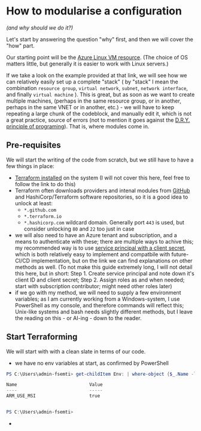 # How to modularise a configuration 
*(and why should we do it?)*

Let's start by answering the question "why" first, and then we will cover the "how" part.

Our starting point will be the [Azure Linux VM resource](https://registry.terraform.io/providers/hashicorp/azurerm/latest/docs/resources/linux_virtual_machine). (The choice of OS matters little, but generally it is easier to work with Linux servers.)

If we take a look on the example provided at that link, we will see how we can relatively easily set up a complete "stack" ( by "stack" I mean the combination `resource group`, `virtual network`, `subnet`, `network interface`, and finally `virtual machine` ). 
This is great, but as soon as we want to create multiple machines, (perhaps in the same resource group, or in another, perhaps in the same VNET or in another, etc.) - we will have to keep repeating a large chunk of the codeblock, and manually edit it, which is not a great practice, source of errors (not to mention it goes against the [D.R.Y. principle of programing](https://en.wikipedia.org/wiki/Don%27t_repeat_yourself)). 
That is, where modules come in.

## Pre-requisites

We will start the writing of the code from scratch, but we still have to have a few things in place:

- [Terraform installed](https://developer.hashicorp.com/terraform/tutorials/aws-get-started/install-cli) on the system (I will not cover this here, feel free to follow the link to do this)
- Terraform often downloads providers and intenal modules from [GitHub](https://github.com/) and HashiCorp/Terraform software repositories, so it is a good idea to unlock at least:
  - `*.github.com` 
  - `*.terraform.io`
  - `*.hashicorp.com` 
wildcard domain. Generally port `443` is used, but consider unlocking `80` and `22` too just in case
- we will also need to have an Azure tenant and subscription, and a means to authenticate with these; there are multiple ways to achive this; my recommended way is to use [service principal with a client secret](https://registry.terraform.io/providers/hashicorp/azurerm/latest/docs/guides/service_principal_client_secret), which is both relatively easy to implement and compatbile with future-CI/CD implementation, but on the link we can find explanations on other methods as well. (To not make this guide extremely long, I will not detail this here, but in short: Step 1. Create service principal and note down it's client ID and client secret; Step 2. Assign roles as and when needed; start with subscription contributor; might need other roles later)
- if we go with my method, we will need to supply a few environment variables; as I am currently working from a Windows-system, I use PowerShell as my console, and therefore commands will reflect this; Unix-like systems and bash needs slightly different methods, but I leave the reading on this - or AI-ing - down to the reader.

## Start Terraforming

We will start with with a clean slate in terms of our code.

- we have no env variables at start, as confirmed by PowerShell

```powershell
PS C:\Users\admin-fsemti> get-childItem Env: | where-object {$_.Name -like "ARM*"}

Name                           Value
----                           -----
ARM_USE_MSI                    true


PS C:\Users\admin-fsemti>
```
- 

